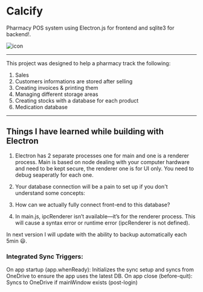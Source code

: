 # Calcify
Pharmacy POS system using Electron.js for frontend and sqlite3 for backend!. 

   ![icon](https://github.com/user-attachments/assets/f6f0bb7b-15a5-4d9d-a70f-4fa3db524906)

---

This project was designed to help a pharmacy track the following:
1. Sales
2. Customers informations are stored after selling
3. Creating invoices & printing them
4. Managing different storage areas 
5. Creating stocks with a database for each product
6. Medication database


---
## Things I have learned while building with Electron

1. Electron has 2 separate processes one for main and one is a renderer process. Main is based on node dealing with your computer hardware and need to be kept secure, the renderer one is for UI only. You need to debug seaperatly for each one.
2. Your database connection will be a pain to set up if you don't understand some concepts:


3. How can we actually fully connect front-end to this database?


4. In main.js, ipcRenderer isn’t available—it’s for the renderer process. This will cause a syntax error or runtime error (ipcRenderer is not defined).

In next version I will update with the ability to backup automatically each 5min 😃. 

### Integrated Sync Triggers:
On app startup (app.whenReady): Initializes the sync setup and syncs from OneDrive to ensure the app uses the latest DB.
On app close (before-quit): Syncs to OneDrive if mainWindow exists (post-login)




